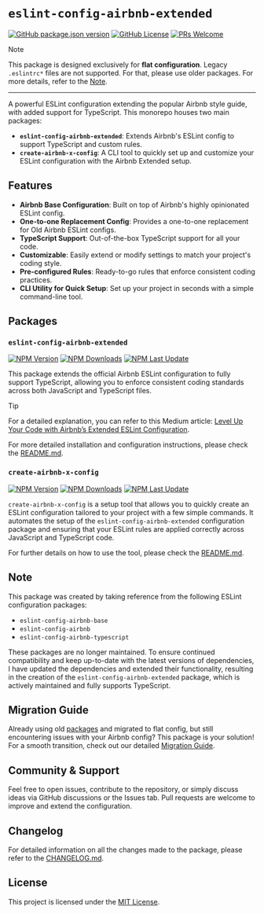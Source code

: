 # `eslint-config-airbnb-extended`

[![GitHub package.json version](https://img.shields.io/github/package-json/v/NishargShah/eslint-config-airbnb-extended?label=github%20version)](https://github.com/NishargShah/eslint-config-airbnb-extended)
[![GitHub License](https://img.shields.io/github/license/NishargShah/eslint-config-airbnb-extended)](https://github.com/NishargShah/eslint-config-airbnb-extended/blob/master/LICENSE.txt)
[![PRs Welcome](https://img.shields.io/badge/PRs-welcome-brightgreen.svg)](https://github.com/NishargShah/eslint-config-airbnb-extended/pulls)

> [!NOTE]
> This package is designed exclusively for **flat configuration**. Legacy `.eslintrc*` files are not supported. For that, please use older packages. For more details, refer to the [Note](https://github.com/NishargShah/eslint-config-airbnb-extended?tab=readme-ov-file#note).

---

A powerful ESLint configuration extending the popular Airbnb style guide, with added support for TypeScript. This monorepo houses two main packages:

- **`eslint-config-airbnb-extended`**: Extends Airbnb's ESLint config to support TypeScript and custom rules.
- **`create-airbnb-x-config`**: A CLI tool to quickly set up and customize your ESLint configuration with the Airbnb Extended setup.

## Features

- **Airbnb Base Configuration**: Built on top of Airbnb's highly opinionated ESLint config.
- **One-to-one Replacement Config**: Provides a one-to-one replacement for Old Airbnb ESLint configs.
- **TypeScript Support**: Out-of-the-box TypeScript support for all your code.
- **Customizable**: Easily extend or modify settings to match your project's coding style.
- **Pre-configured Rules**: Ready-to-go rules that enforce consistent coding practices.
- **CLI Utility for Quick Setup**: Set up your project in seconds with a simple command-line tool.

## Packages

### `eslint-config-airbnb-extended`

[![NPM Version](https://img.shields.io/npm/v/eslint-config-airbnb-extended)](https://www.npmjs.com/package/eslint-config-airbnb-extended)
[![NPM Downloads](https://img.shields.io/npm/dw/eslint-config-airbnb-extended)](https://www.npmjs.com/package/eslint-config-airbnb-extended)
[![NPM Last Update](https://img.shields.io/npm/last-update/eslint-config-airbnb-extended)](https://www.npmjs.com/package/eslint-config-airbnb-extended)

This package extends the official Airbnb ESLint configuration to fully support TypeScript, allowing you to enforce consistent coding standards across both JavaScript and TypeScript files.

> [!TIP]
> For a detailed explanation, you can refer to this Medium article: [Level Up Your Code with Airbnb’s Extended ESLint Configuration](https://medium.com/@iamnisharg/level-up-your-code-with-airbnbs-extended-eslint-configuration-f10be85c23fd).

For more detailed installation and configuration instructions, please check the [README.md](https://github.com/NishargShah/eslint-config-airbnb-extended/tree/master/packages/eslint-config-airbnb-extended#eslint-config-airbnb-extended).

### `create-airbnb-x-config`

[![NPM Version](https://img.shields.io/npm/v/create-airbnb-x-config)](https://www.npmjs.com/package/create-airbnb-x-config)
[![NPM Downloads](https://img.shields.io/npm/dw/create-airbnb-x-config)](https://www.npmjs.com/package/create-airbnb-x-config)
[![NPM Last Update](https://img.shields.io/npm/last-update/create-airbnb-x-config)](https://www.npmjs.com/package/create-airbnb-x-config)

`create-airbnb-x-config` is a setup tool that allows you to quickly create an ESLint configuration tailored to your project with a few simple commands. It automates the setup of the `eslint-config-airbnb-extended` configuration package and ensuring that your ESLint rules are applied correctly across JavaScript and TypeScript code.

For further details on how to use the tool, please check the [README.md](https://github.com/NishargShah/eslint-config-airbnb-extended/tree/master/packages/create-airbnb-x-config#create-airbnb-x-config).

## Note

This package was created by taking reference from the following ESLint configuration packages:

- `eslint-config-airbnb-base`
- `eslint-config-airbnb`
- `eslint-config-airbnb-typescript`

These packages are no longer maintained. To ensure continued compatibility and keep up-to-date with the latest versions of dependencies, I have updated the dependencies and extended their functionality, resulting in the creation of the `eslint-config-airbnb-extended` package, which is actively maintained and fully supports TypeScript.

## Migration Guide

Already using old [packages](https://github.com/NishargShah/eslint-config-airbnb-extended?tab=readme-ov-file#note) and migrated to flat config, but still encountering issues with your Airbnb config? This package is your solution! For a smooth transition, check out our detailed [Migration Guide](https://github.com/NishargShah/eslint-config-airbnb-extended/blob/master/MIGRATION.md).

## Community & Support

Feel free to open issues, contribute to the repository, or simply discuss ideas via GitHub discussions or the Issues tab. Pull requests are welcome to improve and extend the configuration.

## Changelog

For detailed information on all the changes made to the package, please refer to the [CHANGELOG.md](https://github.com/NishargShah/eslint-config-airbnb-extended/blob/master/CHANGELOG.md).

## License

This project is licensed under the [MIT License](https://opensource.org/licenses/mit-license.php).
